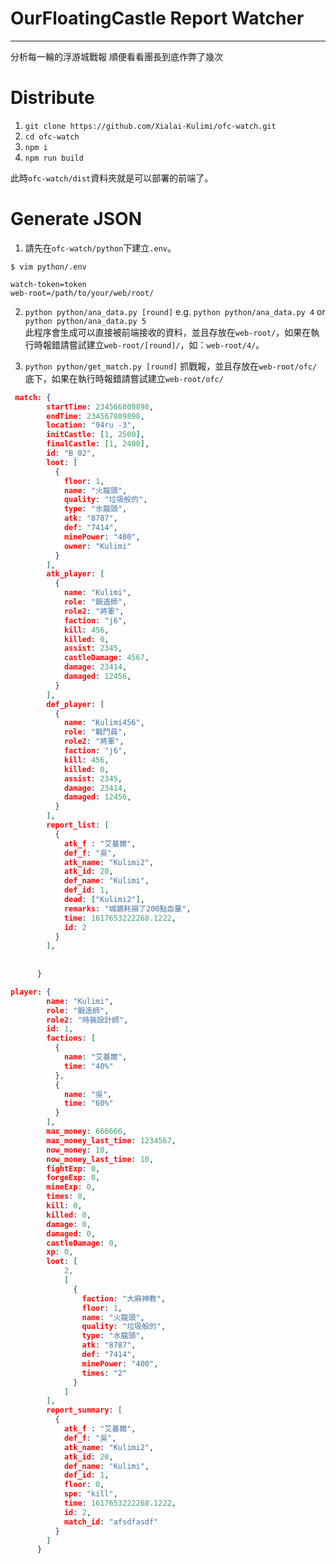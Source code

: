 # OurFloatingCastle Report Watcher

---

分析每一輪的浮游城戰報
順便看看團長到底作弊了幾次

# Distribute
1. `git clone https://github.com/Xialai-Kulimi/ofc-watch.git`
2. `cd ofc-watch`
3. `npm i`
4. `npm run build`

此時`ofc-watch/dist`資料夾就是可以部署的前端了。

# Generate JSON
1. 請先在`ofc-watch/python`下建立`.env`。
```angular2html
$ vim python/.env

watch-token=token
web-root=/path/to/your/web/root/

```

2. `python python/ana_data.py [round]`
e.g. `python python/ana_data.py 4` or `python python/ana_data.py 5`  
   此程序會生成可以直接被前端接收的資料，並且存放在`web-root/`，如果在執行時報錯請嘗試建立`web-root/[round]/`，如：`web-root/4/`。
   
3. `python python/get_match.py [round]`
抓戰報，並且存放在`web-root/ofc/`底下，如果在執行時報錯請嘗試建立`web-root/ofc/`
```JSON
 match: {
        startTime: 234566809898,
        endTime: 234567809898,
        location: "94ru -3",
        initCastle: [1, 2500],
        finalCastle: [1, 2400],
        id: "B_02",
        loot: [
          {
            floor: 1,
            name: "火龍頭",
            quality: "垃圾般的",
            type: "水龍頭",
            atk: "8787",
            def: "7414",
            minePower: "400",
            owner: "Kulimi"
          }
        ],
        atk_player: [
          {
            name: "Kulimi",
            role: "鍛造師",
            role2: "將軍",
            faction: "j6",
            kill: 456,
            killed: 0,
            assist: 2345,
            castleDamage: 4567,
            damage: 23414,
            damaged: 12456,
          }
        ],
        def_player: [
          {
            name: "Kulimi456",
            role: "戰鬥員",
            role2: "將軍",
            faction: "j6",
            kill: 456,
            killed: 0,
            assist: 2345,
            damage: 23414,
            damaged: 12456,
          }
        ],
        report_list: [
          {
            atk_f : "艾基爾",
            def_f: "吳",
            atk_name: "Kulimi2",
            atk_id: 20,
            def_name: "Kulimi",
            def_id: 1,
            dead: ["Kulimi2"],
            remarks: "城牆耗損了200點血量",
            time: 1617653222268.1222,
            id: 2
          }
        ],
      
      
      }

player: {
        name: "Kulimi",
        role: "鍛造師",
        role2: "時裝設計師",
        id: 1,
        factions: [
          {
            name: "艾基爾",
            time: "40%"
          },
          {
            name: "吳",
            time: "60%"
          }
        ],
        max_money: 666666,
        max_money_last_time: 1234567,
        now_money: 10,
        now_money_last_time: 10,
        fightExp: 0,
        forgeExp: 0,
        mineExp: 0,
        times: 0,
        kill: 0,
        killed: 0,
        damage: 0,
        damaged: 0,
        castleDamage: 0,
        xp: 0,
        loot: [
            2,
            [
              {
                faction: "大麻神教",
                floor: 1,
                name: "火龍頭",
                quality: "垃圾般的",
                type: "水龍頭",
                atk: "8787",
                def: "7414",
                minePower: "400",
                times: "2"
              }
            ]
        ],
        report_summary: [
          {
            atk_f : "艾基爾",
            def_f: "吳",
            atk_name: "Kulimi2",
            atk_id: 20,
            def_name: "Kulimi",
            def_id: 1,
            floor: 0,
            spe: "kill",
            time: 1617653222268.1222,
            id: 2,
            match_id: "afsdfasdf"
          }
        ]
      }
```